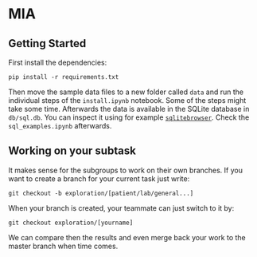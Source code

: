 # MIA

## Getting Started

First install the dependencies:

    pip install -r requirements.txt

Then move the sample data files to a new folder called `data` and run the individual steps of the `install.ipynb` notebook. Some of the steps might take some time. Afterwards the data is available in the SQLite database in `db/sql.db`. You can inspect it using for example [`sqlitebrowser`](http://sqlitebrowser.org/). Check the `sql_examples.ipynb` afterwards.

## Working on your subtask

It makes sense for the subgroups to work on their own branches. If you want to create a branch for your current task just write:

    git checkout -b exploration/[patient/lab/general...]

When your branch is created, your teammate can just switch to it by:

    git checkout exploration/[yourname]
    
We can compare then the results and even merge back your work to the master branch when time comes.
